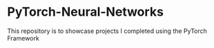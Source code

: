 # PyTorch-Neural-Networks
This repository is to showcase projects I completed using the PyTorch Framework
